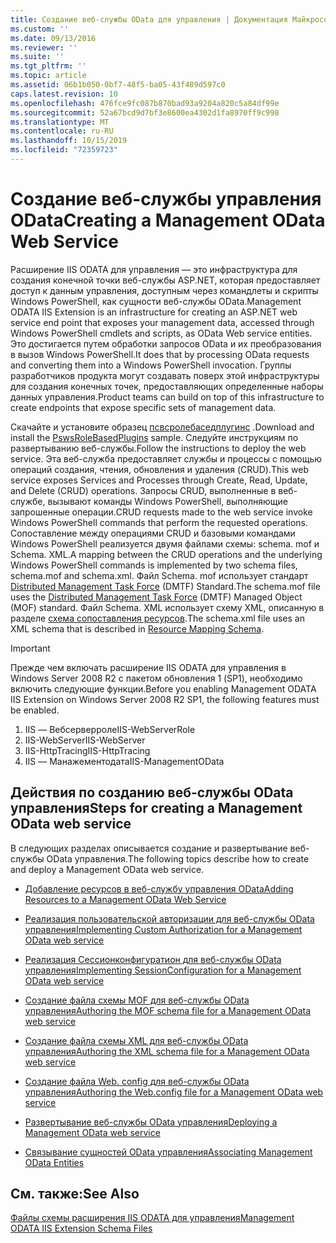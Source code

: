 ```yaml
---
title: Создание веб-службы OData для управления | Документация Майкрософт
ms.custom: ''
ms.date: 09/13/2016
ms.reviewer: ''
ms.suite: ''
ms.tgt_pltfrm: ''
ms.topic: article
ms.assetid: 06b1b050-0bf7-48f5-ba05-43f489d597c0
caps.latest.revision: 10
ms.openlocfilehash: 476fce9fc087b870bad93a9204a820c5a84df99e
ms.sourcegitcommit: 52a67bcd9d7bf3e8600ea4302d1fa8970ff9c998
ms.translationtype: MT
ms.contentlocale: ru-RU
ms.lasthandoff: 10/15/2019
ms.locfileid: "72359723"
---
```

# <a name="creating-a-management-odata-web-service"></a><span data-ttu-id="23c58-102">Создание веб-службы управления OData</span><span class="sxs-lookup"><span data-stu-id="23c58-102">Creating a Management OData Web Service</span></span>

<span data-ttu-id="23c58-103">Расширение IIS ODATA для управления — это инфраструктура для создания конечной точки веб-службы ASP.NET, которая предоставляет доступ к данным управления, доступным через командлеты и скрипты Windows PowerShell, как сущности веб-службы OData.</span><span class="sxs-lookup"><span data-stu-id="23c58-103">Management ODATA IIS Extension is an infrastructure for creating an ASP.NET web service end point that exposes your management data, accessed through Windows PowerShell cmdlets and scripts, as OData Web service entities.</span></span> <span data-ttu-id="23c58-104">Это достигается путем обработки запросов OData и их преобразования в вызов Windows PowerShell.</span><span class="sxs-lookup"><span data-stu-id="23c58-104">It does that by processing OData requests and converting them into a Windows PowerShell invocation.</span></span> <span data-ttu-id="23c58-105">Группы разработчиков продукта могут создавать поверх этой инфраструктуры для создания конечных точек, предоставляющих определенные наборы данных управления.</span><span class="sxs-lookup"><span data-stu-id="23c58-105">Product teams can build on top of this infrastructure to create endpoints that expose specific sets of management data.</span></span>

<span data-ttu-id="23c58-106">Скачайте и установите образец [псвсролебаседплугинс](https://code.msdn.microsoft.com:443/windowsdesktop/PswsRoleBasedPlugins-9c79b75a) .</span><span class="sxs-lookup"><span data-stu-id="23c58-106">Download and install the [PswsRoleBasedPlugins](https://code.msdn.microsoft.com:443/windowsdesktop/PswsRoleBasedPlugins-9c79b75a) sample.</span></span> <span data-ttu-id="23c58-107">Следуйте инструкциям по развертыванию веб-службы.</span><span class="sxs-lookup"><span data-stu-id="23c58-107">Follow the instructions to deploy the web service.</span></span> <span data-ttu-id="23c58-108">Эта веб-служба предоставляет службы и процессы с помощью операций создания, чтения, обновления и удаления (CRUD).</span><span class="sxs-lookup"><span data-stu-id="23c58-108">This web service exposes Services and Processes through Create, Read, Update, and Delete (CRUD) operations.</span></span> <span data-ttu-id="23c58-109">Запросы CRUD, выполненные в веб-службе, вызывают команды Windows PowerShell, выполняющие запрошенные операции.</span><span class="sxs-lookup"><span data-stu-id="23c58-109">CRUD requests made to the web service invoke  Windows PowerShell commands that perform the requested operations.</span></span> <span data-ttu-id="23c58-110">Сопоставление между операциями CRUD и базовыми командами Windows PowerShell реализуется двумя файлами схемы: schema. mof и Schema. XML.</span><span class="sxs-lookup"><span data-stu-id="23c58-110">A mapping between the CRUD operations and the underlying Windows PowerShell commands is implemented by two schema files, schema.mof and schema.xml.</span></span> <span data-ttu-id="23c58-111">Файл Schema. mof использует стандарт [Distributed Management Task Force](https://www.dmtf.org/) (DMTF) Standard.</span><span class="sxs-lookup"><span data-stu-id="23c58-111">The schema.mof file uses the [Distributed Management  Task Force](https://www.dmtf.org/) (DMTF) Managed Object (MOF) standard.</span></span> <span data-ttu-id="23c58-112">Файл Schema. XML использует схему XML, описанную в разделе [схема сопоставления ресурсов](./resource-mapping-schema.md).</span><span class="sxs-lookup"><span data-stu-id="23c58-112">The schema.xml file uses an XML schema that is described in [Resource Mapping Schema](./resource-mapping-schema.md).</span></span>

> [!IMPORTANT]
> <span data-ttu-id="23c58-113">Прежде чем включать расширение IIS ODATA для управления в Windows Server 2008 R2 с пакетом обновления 1 (SP1), необходимо включить следующие функции.</span><span class="sxs-lookup"><span data-stu-id="23c58-113">Before you enabling Management ODATA IIS Extension on Windows Server 2008 R2 SP1, the following features must be enabled.</span></span>
>
> 1.  <span data-ttu-id="23c58-114">IIS — Вебсерверроле</span><span class="sxs-lookup"><span data-stu-id="23c58-114">IIS-WebServerRole</span></span>
> 2.  <span data-ttu-id="23c58-115">IIS-WebServer</span><span class="sxs-lookup"><span data-stu-id="23c58-115">IIS-WebServer</span></span>
> 3.  <span data-ttu-id="23c58-116">IIS-HttpTracing</span><span class="sxs-lookup"><span data-stu-id="23c58-116">IIS-HttpTracing</span></span>
> 4.  <span data-ttu-id="23c58-117">IIS — Манажементодата</span><span class="sxs-lookup"><span data-stu-id="23c58-117">IIS-ManagementOData</span></span>

## <a name="steps-for-creating-a-management-odata-web-service"></a><span data-ttu-id="23c58-118">Действия по созданию веб-службы OData управления</span><span class="sxs-lookup"><span data-stu-id="23c58-118">Steps for creating a Management OData web service</span></span>

<span data-ttu-id="23c58-119">В следующих разделах описывается создание и развертывание веб-службы OData управления.</span><span class="sxs-lookup"><span data-stu-id="23c58-119">The following topics describe how to create and deploy a Management OData web service.</span></span>

- [<span data-ttu-id="23c58-120">Добавление ресурсов в веб-службу управления OData</span><span class="sxs-lookup"><span data-stu-id="23c58-120">Adding Resources to a Management OData Web Service</span></span>](./adding-resources-to-a-management-odata-web-service.md)

- [<span data-ttu-id="23c58-121">Реализация пользовательской авторизации для веб-службы OData управления</span><span class="sxs-lookup"><span data-stu-id="23c58-121">Implementing Custom Authorization for a Management OData web service</span></span>](./implementing-custom-authorization-for-a-management-odata-web-service.md)

- [<span data-ttu-id="23c58-122">Реализация Сессионконфигуратион для веб-службы OData управления</span><span class="sxs-lookup"><span data-stu-id="23c58-122">Implementing SessionConfiguration for a Management OData web service</span></span>](./implementing-sessionconfiguration-for-a-management-odata-web-service.md)

- [<span data-ttu-id="23c58-123">Создание файла схемы MOF для веб-службы OData управления</span><span class="sxs-lookup"><span data-stu-id="23c58-123">Authoring the MOF schema file for a Management OData web service</span></span>](./authoring-the-mof-schema-file-for-a-management-odata-web-service.md)

- [<span data-ttu-id="23c58-124">Создание файла схемы XML для веб-службы OData управления</span><span class="sxs-lookup"><span data-stu-id="23c58-124">Authoring the XML schema file for a Management OData web service</span></span>](./authoring-the-xml-schema-file-for-a-management-odata-web-service.md)

- [<span data-ttu-id="23c58-125">Создание файла Web. config для веб-службы OData управления</span><span class="sxs-lookup"><span data-stu-id="23c58-125">Authoring the Web.config file for a Management OData web service</span></span>](./authoring-the-web-config-file-for-a-management-odata-web-service.md)

- [<span data-ttu-id="23c58-126">Развертывание веб-службы OData управления</span><span class="sxs-lookup"><span data-stu-id="23c58-126">Deploying a Management OData web service</span></span>](./deploying-a-management-odata-web-service.md)

- [<span data-ttu-id="23c58-127">Связывание сущностей OData управления</span><span class="sxs-lookup"><span data-stu-id="23c58-127">Associating Management OData Entities</span></span>](./associating-management-odata-entities.md)

## <a name="see-also"></a><span data-ttu-id="23c58-128">См. также:</span><span class="sxs-lookup"><span data-stu-id="23c58-128">See Also</span></span>

[<span data-ttu-id="23c58-129">Файлы схемы расширения IIS ODATA для управления</span><span class="sxs-lookup"><span data-stu-id="23c58-129">Management ODATA IIS Extension Schema Files</span></span>](./management-odata-iis-extension-schema-files.md)
